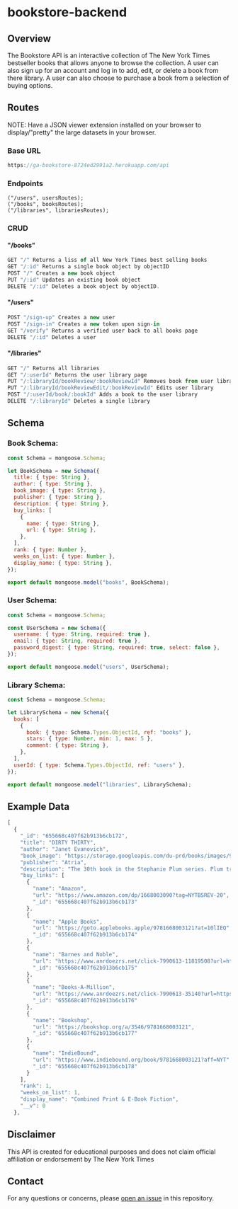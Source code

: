 # bookstore-backend

## Overview

The Bookstore API is an interactive collection of The New York Times bestseller books that allows anyone to browse the collection. A user can also sign up for an account and log in to add, edit, or delete a book from there library. A user can also choose to purchase a book from a selection of buying options.

## Routes

NOTE: Have a JSON viewer extension installed on your browser to display/"pretty" the large datasets in your browser.

### Base URL

```javascript
https://ga-bookstore-8724ed2991a2.herokuapp.com/api

```

### Endpoints

```javasript
("/users", usersRoutes);
("/books", booksRoutes);
("/libraries", librariesRoutes);
```

### CRUD

#### "/books"

```javascript
GET "/" Returns a liss of all New York Times best selling books
GET "/:id" Returns a single book object by objectID
POST "/" Creates a new book object
PUT "/:id" Updates an existing book object
DELETE "/:id" Deletes a book object by objectID.
```

#### "/users"

```javascript
POST "/sign-up" Creates a new user
POST "/sign-in" Creates a new token upon sign-in
GET "/verify" Returns a verified user back to all books page
DELETE "/:id" Deletes a user
```

#### "/libraries"

```javascript
GET "/" Returns all libraries
GET "/:userId" Returns the user library page
PUT "/:libraryId/bookReview/:bookReviewId" Removes book from user library
PUT "/:libraryId/bookReviewEdit/:bookReviewId" Edits user library
POST "/:userId/book/:bookId" Adds a book to the user library
DELETE "/:libraryId" Deletes a single library
```

## Schema

### Book Schema:

```javascript
const Schema = mongoose.Schema;

let BookSchema = new Schema({
  title: { type: String },
  author: { type: String },
  book_image: { type: String },
  publisher: { type: String },
  description: { type: String },
  buy_links: [
    {
      name: { type: String },
      url: { type: String },
    },
  ],
  rank: { type: Number },
  weeks_on_list: { type: Number },
  display_name: { type: String },
});

export default mongoose.model("books", BookSchema);
```

### User Schema:

```javascript
const Schema = mongoose.Schema;

const UserSchema = new Schema({
  username: { type: String, required: true },
  email: { type: String, required: true },
  password_digest: { type: String, required: true, select: false },
});

export default mongoose.model("users", UserSchema);
```

### Library Schema:

```javascript
const Schema = mongoose.Schema;

let LibrarySchema = new Schema({
  books: [
    {
      book: { type: Schema.Types.ObjectId, ref: "books" },
      stars: { type: Number, min: 1, max: 5 },
      comment: { type: String },
    },
  ],
  userId: { type: Schema.Types.ObjectId, ref: "users" },
});

export default mongoose.model("libraries", LibrarySchema);
```

## Example Data

```javascript
[
  {
    "_id": "655668c407f62b913b6cb172",
    "title": "DIRTY THIRTY",
    "author": "Janet Evanovich",
    "book_image": "https://storage.googleapis.com/du-prd/books/images/9781668003091.jpg",
    "publisher": "Atria",
    "description": "The 30th book in the Stephanie Plum series. Plum tracks a local jeweler’s former security guard and has an overnight stakeout with relatives.",
    "buy_links": [
      {
        "name": "Amazon",
        "url": "https://www.amazon.com/dp/1668003090?tag=NYTBSREV-20",
        "_id": "655668c407f62b913b6cb173"
      },
      {
        "name": "Apple Books",
        "url": "https://goto.applebooks.apple/9781668003121?at=10lIEQ",
        "_id": "655668c407f62b913b6cb174"
      },
      {
        "name": "Barnes and Noble",
        "url": "https://www.anrdoezrs.net/click-7990613-11819508?url=https%3A%2F%2Fwww.barnesandnoble.com%2Fw%2F%3Fean%3D9781668003121",
        "_id": "655668c407f62b913b6cb175"
      },
      {
        "name": "Books-A-Million",
        "url": "https://www.anrdoezrs.net/click-7990613-35140?url=https%3A%2F%2Fwww.booksamillion.com%2Fp%2FDIRTY%2BTHIRTY%2FJanet%2BEvanovich%2F9781668003121",
        "_id": "655668c407f62b913b6cb176"
      },
      {
        "name": "Bookshop",
        "url": "https://bookshop.org/a/3546/9781668003121",
        "_id": "655668c407f62b913b6cb177"
      },
      {
        "name": "IndieBound",
        "url": "https://www.indiebound.org/book/9781668003121?aff=NYT",
        "_id": "655668c407f62b913b6cb178"
      }
    ],
    "rank": 1,
    "weeks_on_list": 1,
    "display_name": "Combined Print & E-Book Fiction",
    "__v": 0
  },
```

## Disclaimer

This API is created for educational purposes and does not claim official affiliation or endorsement by The New York Times

## Contact

For any questions or concerns, please [open an issue](https://github.com/pondern/bookstore-backend/issues) in this repository.
